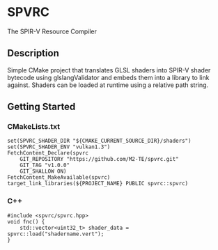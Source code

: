 # SPVRC

The SPIR-V Resource Compiler

## Description
Simple CMake project that translates GLSL shaders into SPIR-V shader bytecode using glslangValidator and embeds them into a library to link against.
Shaders can be loaded at runtime using a relative path string.

## Getting Started
### CMakeLists.txt
```
set(SPVRC_SHADER_DIR "${CMAKE_CURRENT_SOURCE_DIR}/shaders")
set(SPVRC_SHADER_ENV "vulkan1.3")
FetchContent_Declare(spvrc
    GIT_REPOSITORY "https://github.com/M2-TE/spvrc.git"
    GIT_TAG "v1.0.0"
    GIT_SHALLOW ON)
FetchContent_MakeAvailable(spvrc)
target_link_libraries(${PROJECT_NAME} PUBLIC spvrc::spvrc)
```
### C++
```
#include <spvrc/spvrc.hpp>
void fnc() {
    std::vector<uint32_t> shader_data = spvrc::load("shadername.vert");
}
```
